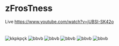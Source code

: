 # zFrosTness
Live
https://www.youtube.com/watch?v=jUBSI-SK42o
#
![kkpkpçk](https://user-images.githubusercontent.com/68911691/161441576-a0f64ca7-6983-4834-9a55-829fcb858429.png)
![bbvb](https://user-images.githubusercontent.com/68911691/161441586-c57f95db-7319-4baf-980e-042ae4eaf25b.png)
![bbvb](https://media.discordapp.net/attachments/846096395433017358/959651866701103104/Sem_titulo.gif)
![bbvb](https://media.discordapp.net/attachments/846096395433017358/959651866919202847/o.gif)
![bbvb](https://media.discordapp.net/attachments/846096395433017358/959652698788089856/jjo.gif)
![bbvb](https://media.discordapp.net/attachments/846096395433017358/959652331006353438/jo.gif)
